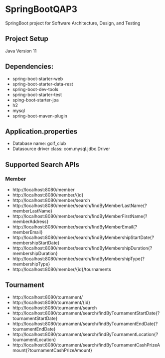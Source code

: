 # SpringBootQAP3
SpringBoot project for Software Architecture, Design, and Testing

## Project Setup
Java Version 11

## Dependencies:
  - spring-boot-starter-web
  - spring-boot-starter-data-rest
  - spring-boot-dev-tools
  - spring-boot-starter-test
  - sping-boot-starter-jpa
  - h2
  - mysql
  - spring-boot-maven-plugin

## Application.properties
- Database name: golf_club
- Datasource driver class: com.mysql.jdbc.Driver

## Supported Search APIs
### Member
- http://localhost:8080/member
- http://localhost:8080/member/{id}
- http://localhost:8080/member/search
- http://localhost:8080/member/search/findByMemberLastName{?memberLastName}
- http://localhost:8080/member/search/findByMemberFirstName{?memberAddress}
- http://localhost:8080/member/search/findByMemberEmail{?memberEmail}
- http://localhost:8080/member/search/findByMembershipStartDate{?membershipStartDate}
- http://localhost:8080/member/search/findByMembershipDuration{?membershipDuration}
- http://localhost:8080/member/search/findByMembershipType{?membershipType}
- http://localhost:8080/member/{id}/tournaments

## Tournament
- http://localhost:8080/tournament/
- http://localhost:8080/tournament/{id}
- http://localhost:8080/tournament/search
- http://localhost:8080/tournament/search/findByTournamentStartDate{?tournamentStartDate}
- http://localhost:8080/tournament/search/findByTournamentEndDate{?tournamentEndDate}
- http://localhost:8080/tournament/search/findByTournamentLocation{?tournamentLocation}
- http://localhost:8080/tournament/search/findByTournamentCashPrizeAmount{?tournamentCashPrizeAmount}

